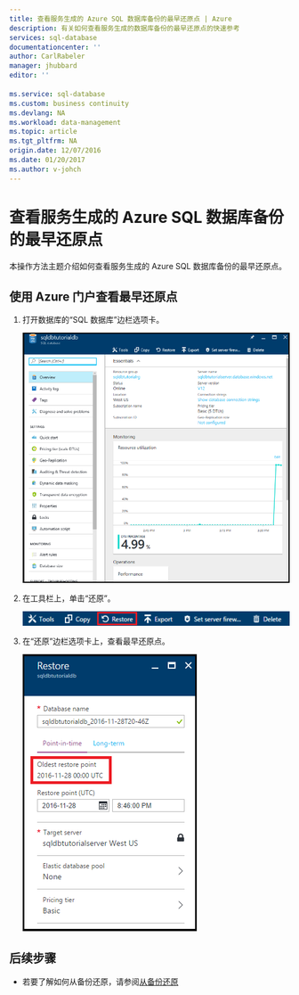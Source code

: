 ```yaml
---
title: 查看服务生成的 Azure SQL 数据库备份的最早还原点 | Azure
description: 有关如何查看服务生成的数据库备份的最早还原点的快速参考
services: sql-database
documentationcenter: ''
author: CarlRabeler
manager: jhubbard
editor: ''

ms.service: sql-database
ms.custom: business continuity
ms.devlang: NA
ms.workload: data-management
ms.topic: article
ms.tgt_pltfrm: NA
origin.date: 12/07/2016
ms.date: 01/20/2017
ms.author: v-johch
---
```


# 查看服务生成的 Azure SQL 数据库备份的最早还原点

本操作方法主题介绍如何查看服务生成的 Azure SQL 数据库备份的最早还原点。

## 使用 Azure 门户查看最早还原点

1. 打开数据库的“SQL 数据库”边栏选项卡。

    ![“新建示例数据库”边栏选项卡](./media/sql-database-get-started/new-sample-db-blade.png)  

2. 在工具栏上，单击“还原”。

    ![还原工具栏](./media/sql-database-get-started-backup-recovery/restore-toolbar.png)  

3. 在“还原”边栏选项卡上，查看最早还原点。

    ![最早还原点](./media/sql-database-get-started-backup-recovery/oldest-restore-point.png)  

<!------
> [!TIP]
有关教程，请参阅[开始使用备份和还原进行数据保护和恢复](./sql-database-get-started-backup-recovery.md)
>
-------->

## 后续步骤

<!-------
- 若要了解服务生成的自动备份，请参阅[自动备份](./sql-database-get-started-backup-recovery-portal.md)
--------->
- 若要了解如何从备份还原，请参阅[从备份还原](./sql-database-recovery-using-backups.md)

<!---HONumber=Mooncake_0116_2017-->